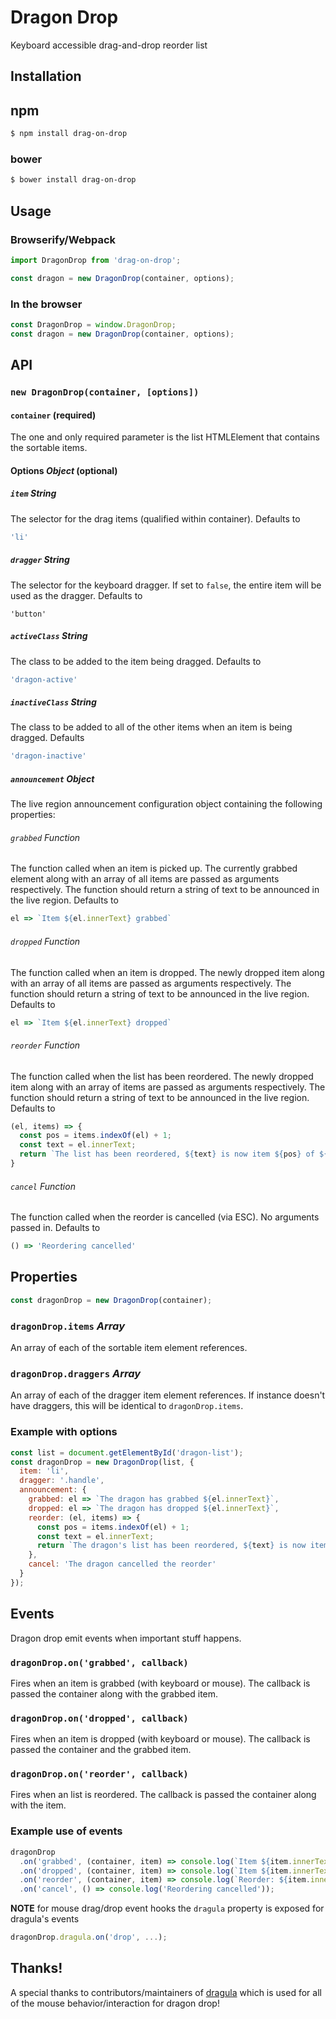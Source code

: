# Dragon Drop
Keyboard accessible drag-and-drop reorder list

## Installation

## npm
```bash
$ npm install drag-on-drop
```

### bower
```bash
$ bower install drag-on-drop
```

## Usage

### Browserify/Webpack

```js
import DragonDrop from 'drag-on-drop';

const dragon = new DragonDrop(container, options);
```

### In the browser

```js
const DragonDrop = window.DragonDrop;
const dragon = new DragonDrop(container, options);
```

## API

### `new DragonDrop(container, [options])`

#### `container` (required)
The one and only required parameter is the list HTMLElement that contains the sortable items.

#### Options _Object_ (optional)

##### `item` _String_
The selector for the drag items (qualified within container). Defaults to
```js
'li'
```

##### `dragger` _String_
The selector for the keyboard dragger. If set to `false`, the entire item will be used as the dragger. Defaults to
```ks
'button'
```

##### `activeClass` _String_
The class to be added to the item being dragged. Defaults to
```js
'dragon-active'
```

##### `inactiveClass` _String_
The class to be added to all of the other items when an item is being dragged. Defaults
```js
'dragon-inactive'
```

##### `announcement` _Object_
The live region announcement configuration object containing the following properties:

###### `grabbed` _Function_
The function called when an item is picked up. The currently grabbed element along with an array of all items are passed as arguments respectively. The function should return a string of text to be announced in the live region. Defaults to
```js
el => `Item ${el.innerText} grabbed`
```

###### `dropped` _Function_
The function called when an item is dropped. The newly dropped item along with an array of all items are passed as arguments respectively. The function should return a string of text to be announced in the live region. Defaults to
```js
el => `Item ${el.innerText} dropped`
```

###### `reorder` _Function_
The function called when the list has been reordered. The newly dropped item along with an array of items are passed as arguments respectively. The function should return a string of text to be announced in the live region. Defaults to
```js
(el, items) => {
  const pos = items.indexOf(el) + 1;
  const text = el.innerText;
  return `The list has been reordered, ${text} is now item ${pos} of ${items.length}`;
}
```

###### `cancel` _Function_
The function called when the reorder is cancelled (via ESC). No arguments passed in. Defaults to
```js
() => 'Reordering cancelled'
```

## Properties
```js
const dragonDrop = new DragonDrop(container);
```
### `dragonDrop.items` _Array_
An array of each of the sortable item element references.

### `dragonDrop.draggers` _Array_
An array of each of the dragger item element references. If instance doesn't have draggers, this will be identical to `dragonDrop.items`.

### Example with options

```js
const list = document.getElementById('dragon-list');
const dragonDrop = new DragonDrop(list, {
  item: 'li',
  dragger: '.handle',
  announcement: {
    grabbed: el => `The dragon has grabbed ${el.innerText}`,
    dropped: el => `The dragon has dropped ${el.innerText}`,
    reorder: (el, items) => {
      const pos = items.indexOf(el) + 1;
      const text = el.innerText;
      return `The dragon's list has been reordered, ${text} is now item ${pos} of ${items.length}`;
    },
    cancel: 'The dragon cancelled the reorder'
  }
});
```

## Events
Dragon drop emit events when important stuff happens.

### `dragonDrop.on('grabbed', callback)`
Fires when an item is grabbed (with keyboard or mouse). The callback is passed the container along with the grabbed item.

### `dragonDrop.on('dropped', callback)`
Fires when an item is dropped (with keyboard or mouse). The callback is passed the container and the grabbed item.

### `dragonDrop.on('reorder', callback)`
Fires when an list is reordered. The callback is passed the container along with the item.

### Example use of events

```js
dragonDrop
  .on('grabbed', (container, item) => console.log(`Item ${item.innerText} grabbed`))
  .on('dropped', (container, item) => console.log(`Item ${item.innerText} dropped`))
  .on('reorder', (container, item) => console.log(`Reorder: ${item.innerText} has moved`))
  .on('cancel', () => console.log('Reordering cancelled'));
```

**NOTE** for mouse drag/drop event hooks the `dragula` property is exposed for dragula's events
```js
dragonDrop.dragula.on('drop', ...);
```

## Thanks!
A special thanks to contributors/maintainers of [dragula](https://github.com/bevacqua/dragula) which is used for all of the mouse behavior/interaction for dragon drop!
